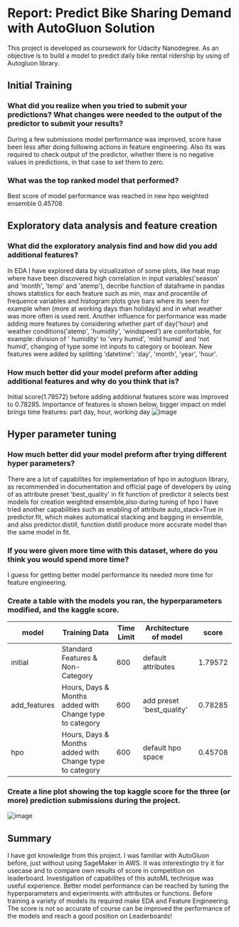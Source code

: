 # Report: Predict Bike Sharing Demand with AutoGluon Solution
This project is developed as coursework for Udacity Nanodegree. As an objective is to build a model to predict daily bike rental ridership by using of Autogluon library.
## Initial Training
### What did you realize when you tried to submit your predictions? What changes were needed to the output of the predictor to submit your results?
During a few submissions model performance was improved, score have been less after doing following actions in feature engineering. Also its was required to check output of the predictor, whether there is no negative values in predictions, in that case to set them to zero.

### What was the top ranked model that performed?
Best score of model performance was reached in new hpo weighted ensemble 0.45708.

## Exploratory data analysis and feature creation
### What did the exploratory analysis find and how did you add additional features?
In EDA I have explored data by vizualization of some plots, like heat map where have been discovered  high correlation in input variables('season' and 'month', 'temp' and 'atemp'), decribe function of dataframe in pandas shows statistics for each feature such as min, max and procentile of frequence variables and histogram plots give bars where its seen for example when (more at working days than holidays) and in what weather was more often is used rent. Another influence for performance was made  adding more features by considering whether part of day('hour) and weather conditions('atemp', 'humidity', 'windspeed') are comfortable, for example: division of ' humidity' to 'very humid', 'mild humid' and 'not humid', changing of type some int inputs to category or boolean. New features were added by splitting 'datetime': 'day', 'month', 'year', 'hour'.
### How much better did your model preform after adding additional features and why do you think that is?
Initial score(1.79572) before adding additional features score was improved to 0.78285. Importance of features is shown below, bigger impact on mdel brings time features: part day, hour, working day
![image](https://user-images.githubusercontent.com/44052996/164420296-5c2990ce-abeb-4f67-bffa-7d08be59dfd6.png)


## Hyper parameter tuning
### How much better did your model preform after trying different hyper parameters?
There are a lot of capabilites for implementation of hpo in autogluon library, as recommended in documentation and official page of developers by using of as attribute preset 'best_quality' in fit function of predictor it selects best models for creation weighted ensemble,also during tuning of hpo I have tried another capabilities  such as enabling of attribute auto_stack=True in predictor.fit, which makes automatical stacking and bagging in ensemble, and also predictor.distill, function distill produce more accurate model than the same model in fit.

### If you were given more time with this dataset, where do you think you would spend more time?
I guess for getting better model performance its needed more time for feature engineering.

### Create a table with the models you ran, the hyperparameters modified, and the kaggle score.


|model|Training Data|Time Limit|Architecture of model|score|
|--|--|--|--|--|
|initial|Standard Features & Non-Category|600| default attributes |1.79572|
|add_features|Hours, Days & Months added with Change type to category |600| add preset 'best_quality'|0.78285|
|hpo|Hours, Days & Months added with Change type to category	|600| default hpo space|0.45708|


### Create a line plot showing the top kaggle score for the three (or more) prediction submissions during the project.

![image](https://user-images.githubusercontent.com/44052996/164391330-483a231b-3262-43b5-918b-b2030833ae1a.png)


## Summary
I have got knowledge from this project. I was familiar with AutoGluon before, just without using  SageMaker in AWS. It was interestingto try it for usecase and to compare own results of score  in competition on leaderboard. Investigation of capabilites of this autoML technique was useful experience. Better model performance can be reached by tuning the hyperparameters and experiments with attributes or functions. Before training a variety of models its required make EDA and Feature Engineering. The score is not so accurate of course can be improved  the performance of the models and reach a good position on Leaderboards!

